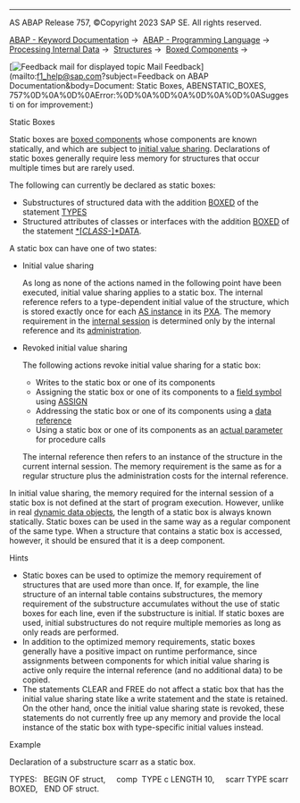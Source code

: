   

* * *

AS ABAP Release 757, ©Copyright 2023 SAP SE. All rights reserved.

[ABAP - Keyword Documentation](javascript:call_link\('abenabap.htm'\)) →  [ABAP - Programming Language](javascript:call_link\('abenabap_reference.htm'\)) →  [Processing Internal Data](javascript:call_link\('abenabap_data_working.htm'\)) →  [Structures](javascript:call_link\('abendata_objects_structure.htm'\)) →  [Boxed Components](javascript:call_link\('abenboxed_components.htm'\)) → 

 [![](Mail.gif?object=Mail.gif&sap-language=EN "Feedback mail for displayed topic") Mail Feedback](mailto:f1_help@sap.com?subject=Feedback on ABAP Documentation&body=Document: Static Boxes, ABENSTATIC_BOXES, 757%0D%0A%0D%0AError:%0D%0A%0D%0A%0D%0A%0D%0ASuggesti
on for improvement:)

Static Boxes

Static boxes are [boxed components](javascript:call_link\('abenboxed_components.htm'\)) whose components are known statically, and which are subject to [initial value sharing](javascript:call_link\('abeninitial_value_sharing_glosry.htm'\) "Glossary Entry"). Declarations of static boxes generally require less memory for structures that occur multiple times but are rarely used.

The following can currently be declared as static boxes:

-   Substructures of structured data with the addition [BOXED](javascript:call_link\('abaptypes_boxed.htm'\)) of the statement [TYPES](javascript:call_link\('abaptypes.htm'\))
-   Structured attributes of classes or interfaces with the addition [BOXED](javascript:call_link\('abapdata_boxed.htm'\)) of the statement [*\[*CLASS-*\]*DATA](javascript:call_link\('abapdata.htm'\)).

A static box can have one of two states:

-   Initial value sharing
    
    As long as none of the actions named in the following point have been executed, initial value sharing applies to a static box. The internal reference refers to a type-dependent initial value of the structure, which is stored exactly once for each [AS instance](javascript:call_link\('abenas_instance_glosry.htm'\) "Glossary Entry") in its [PXA](javascript:call_link\('abenpxa_glosry.htm'\) "Glossary Entry"). The memory requirement in the [internal session](javascript:call_link\('abeninternal_session_glosry.htm'\) "Glossary Entry") is determined only by the internal reference and its [administration](javascript:call_link\('abenmemory_consumption.htm'\)).
    
-   Revoked initial value sharing
    
    The following actions revoke initial value sharing for a static box:
    
    -   Writes to the static box or one of its components
    -   Assigning the static box or one of its components to a [field symbol](javascript:call_link\('abenfield_symbol_glosry.htm'\) "Glossary Entry") using [ASSIGN](javascript:call_link\('abapassign.htm'\))
    -   Addressing the static box or one of its components using a [data reference](javascript:call_link\('abendata_reference_glosry.htm'\) "Glossary Entry")
    -   Using a static box or one of its components as an [actual parameter](javascript:call_link\('abenactual_parameter_glosry.htm'\) "Glossary Entry") for procedure calls
    
    The internal reference then refers to an instance of the structure in the current internal session. The memory requirement is the same as for a regular structure plus the administration costs for the internal reference.
    

In initial value sharing, the memory required for the internal session of a static box is not defined at the start of program execution. However, unlike in real [dynamic data objects](javascript:call_link\('abendynamic_data_object_glosry.htm'\) "Glossary Entry"), the length of a static box is always known statically. Static boxes can be used in the same way as a regular component of the same type. When a structure that contains a static box is accessed, however, it should be ensured that it is a deep component.

Hints

-   Static boxes can be used to optimize the memory requirement of structures that are used more than once. If, for example, the line structure of an internal table contains substructures, the memory requirement of the substructure accumulates without the use of static boxes for each line, even if the substructure is initial. If static boxes are used, initial substructures do not require multiple memories as long as only reads are performed.
-   In addition to the optimized memory requirements, static boxes generally have a positive impact on runtime performance, since assignments between components for which initial value sharing is active only require the internal reference (and no additional data) to be copied.
-   The statements CLEAR and FREE do not affect a static box that has the initial value sharing state like a write statement and the state is retained. On the other hand, once the initial value sharing state is revoked, these statements do not currently free up any memory and provide the local instance of the static box with type-specific initial values instead.

Example

Declaration of a substructure scarr as a static box.

TYPES:
  BEGIN OF struct,
    comp  TYPE c LENGTH 10,
    scarr TYPE scarr BOXED,
  END OF struct.